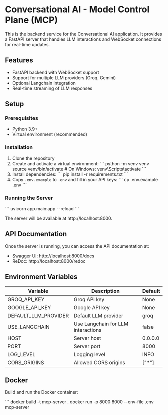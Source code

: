 # Conversational AI - Model Control Plane (MCP)

This is the backend service for the Conversational AI application. It provides a FastAPI server that handles LLM interactions and WebSocket connections for real-time updates.

## Features

- FastAPI backend with WebSocket support
- Support for multiple LLM providers (Groq, Gemini)
- Optional Langchain integration
- Real-time streaming of LLM responses

## Setup

### Prerequisites

- Python 3.9+
- Virtual environment (recommended)

### Installation

1. Clone the repository
2. Create and activate a virtual environment:
   \`\`\`
   python -m venv venv
   source venv/bin/activate  # On Windows: venv\Scripts\activate
   \`\`\`
3. Install dependencies:
   \`\`\`
   pip install -r requirements.txt
   \`\`\`
4. Copy `.env.example` to `.env` and fill in your API keys:
   \`\`\`
   cp .env.example .env
   \`\`\`

### Running the Server

\`\`\`
uvicorn app.main:app --reload
\`\`\`

The server will be available at http://localhost:8000.

## API Documentation

Once the server is running, you can access the API documentation at:
- Swagger UI: http://localhost:8000/docs
- ReDoc: http://localhost:8000/redoc

## Environment Variables

| Variable | Description | Default |
|----------|-------------|---------|
| GROQ_API_KEY | Groq API key | None |
| GOOGLE_API_KEY | Google API key | None |
| DEFAULT_LLM_PROVIDER | Default LLM provider | groq |
| USE_LANGCHAIN | Use Langchain for LLM interactions | false |
| HOST | Server host | 0.0.0.0 |
| PORT | Server port | 8000 |
| LOG_LEVEL | Logging level | INFO |
| CORS_ORIGINS | Allowed CORS origins | ["*"] |

## Docker

Build and run the Docker container:

\`\`\`
docker build -t mcp-server .
docker run -p 8000:8000 --env-file .env mcp-server

